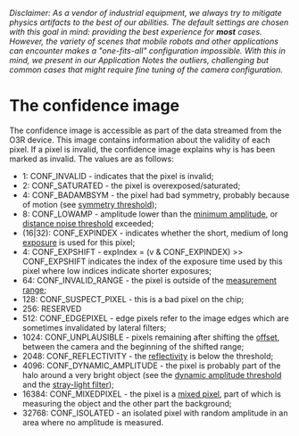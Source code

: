 *Disclaimer: As a vendor of industrial equipment, we always try to mitigate physics artifacts to the best of our abilities. The default settings are chosen with this goal in mind: providing the best experience for **most** cases. However, the variety of scenes that mobile robots and other applications can encounter makes a "one-fits-all" configuration impossible. With this in mind, we present in our Application Notes the outliers, challenging but common cases that might require fine tuning of the camera configuration.*

# The confidence image 

The confidence image is accessible as part of the data streamed from the O3R device. This image contains information about the validity of each pixel. If a pixel is invalid, the confidence image explains why is has been marked as invalid. The values are as follows:

- 1: CONF_INVALID - indicates that the pixel is invalid;
- 2: CONF_SATURATED - the pixel is overexposed/saturated;
- 4: CONF_BADAMBSYM - the pixel had bad symmetry, probably because of motion (see [symmetry threshold](INSERT-LINK));
- 8: CONF_LOWAMP - amplitude lower than the [minimum amplitude](minAmplitude.md), or [distance noise threshold](maxDistNoise.md) exceeded;
- (16|32): CONF_EXPINDEX - indicates whether the short, medium of long [exposure](INSERT-LINK) is used for this pixel;
- 4: CONF_EXPSHIFT - expIndex = (v & CONF_EXPINDEX) >> CONF_EXPSHIFT indicates the index of the exposure time used by this pixel where low indices indicate shorter exposures;                       
- 64: CONF_INVALID_RANGE - the pixel is outside of the [measurement range](INSERT-LINK);
- 128: CONF_SUSPECT_PIXEL - this is a bad pixel on the chip;
- 256: RESERVED
- 512: CONF_EDGEPIXEL - edge pixels refer to the image edges which are sometimes invalidated by lateral filters;
- 1024: CONF_UNPLAUSIBLE - pixels remaining after shifting the [offset](INSERT-LINK), between the camera and the beginning of the shifted range;
- 2048: CONF_REFLECTIVITY - the [reflectivity](INSERT-LINK) is below the threshold;
- 4096: CONF_DYNAMIC_AMPLITUDE - the pixel is probably part of the halo around a very bright object (see the [dynamic amplitude threshold](INSERT-LINK) and the [stray-light filter](INSERT-LINK));
- 16384: CONF_MIXEDPIXEL - the pixel is a [mixed pixel](INSERT-LINK), part of which is measuring the object and the other part the background;
- 32768: CONF_ISOLATED - an isolated pixel with random amplitude in an area where no amplitude is measured.